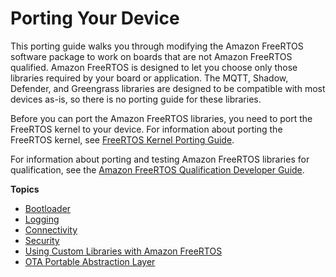 # Porting Your Device<a name="porting-guide"></a>

This porting guide walks you through modifying the Amazon FreeRTOS software package to work on boards that are not Amazon FreeRTOS qualified\. Amazon FreeRTOS is designed to let you choose only those libraries required by your board or application\. The MQTT, Shadow, Defender, and Greengrass libraries are designed to be compatible with most devices as\-is, so there is no porting guide for these libraries\.

Before you can port the Amazon FreeRTOS libraries, you need to port the FreeRTOS kernel to your device\. For information about porting the FreeRTOS kernel, see [FreeRTOS Kernel Porting Guide](http://www.freertos.org/FreeRTOS-porting-guide.html)\.

For information about porting and testing Amazon FreeRTOS libraries for qualification, see the [Amazon FreeRTOS Qualification Developer Guide](https://github.com/aws/amazon-freertos/blob/master/tests/Amazon%20FreeRTOS%20Qualification%20Developer%20Guide.pdf)\.

**Topics**
+ [Bootloader](porting-bootloader.md)
+ [Logging](porting-logging.md)
+ [Connectivity](porting-connectivity.md)
+ [Security](porting-security.md)
+ [Using Custom Libraries with Amazon FreeRTOS](freertos-custom-libs.md)
+ [OTA Portable Abstraction Layer](porting-ota-pal.md)